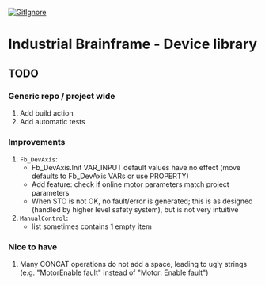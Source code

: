 [![GitIgnore](../../actions/workflows/GitIgnore.yml/badge.svg)](../../actions/workflows/GitIgnore.yml)

# Industrial Brainframe - Device library

## TODO

### Generic repo / project wide

1. Add build action
1. Add automatic tests

### Improvements

1. `Fb_DevAxis`:
	- Fb_DevAxis.Init VAR_INPUT default values have no effect (move defaults to Fb_DevAxis VARs or use PROPERTY)
	- Add feature: check if online motor parameters match project parameters
	- When STO is not OK, no fault/error is generated; this is as designed (handled by higher level safety system), but is not very intuitive
1. `ManualControl`: 
	- list sometimes contains 1 empty item

### Nice to have

1. Many CONCAT operations do not add a space, leading to ugly strings (e.g. "MotorEnable fault" instead of "Motor: Enable fault")
